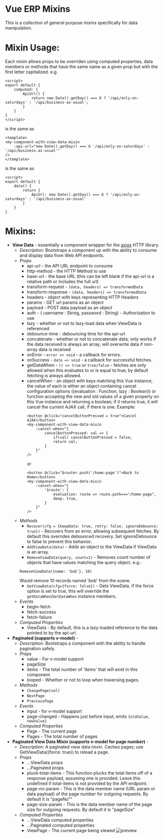 # Vue ERP Mixins
This is a collection of general purpose mixins specifically for data manipulation.

# Mixin Usage:
Each mixin allows props to be overriden using computed properties, data members or methods that have the same name as a given prop but with the first letter capitalized.
e.g.
```
<script>
export default {
    computed: {
        ApiUrl() {
            return new Date().getDay() === 6 ? '/api/only-on-saturdays' : '/api/business-as-usual';
        }
    }
}
</script>
```
is the same as 
```
<template>
<my-component-with-view-data-mixin 
    :api-url="new Date().getDay() === 6 '/api/only-on-saturdays' : '/api/business-as-usual'"
/>
</template>
```
is the same as 
```
<script>
export default {
    data() {
        return {
            ApiUrl: new Date().getDay() === 6 ? '/api/only-on-saturdays' : '/api/business-as-usual'
        }
    }
}
```

# Mixins:
- **View Data** - essentially a component wrapper for the [axios](https://www.npmjs.com/package/axios) HTTP library.
  - _Description_: Bootstraps a component up with the ability to consume and display data from Web API endpoints.
  - _Props_
    - api-url - the API URL endpoint to consume
    - http-method - the HTTP Method to use
    - base-url - the base URL (this can be left blank if the api-url is a relative path or includes the full url)
    - transform-request - `(data, headers) => transformedData`
    - transform-response - `(data, headers) => transformedData`
    - headers - object with keys representing HTTP Headers
    - params - GET url params as an object
    - payload - POST data payload as an object
    - auth - { username : String, password : String} - Authorization to use
    - lazy - whether or not to lazy-load data when ViewData is referenced
    - debounce-time - debouncing time for the api-url
    - concatenate - whether or not to concatenate data; only works if the data received is always an array; will overwrite data if non-array data is received
    - onError - `error => void` - a callback for errors.
    - onSuccess - `data => void` - a callback for successful fetches.
    - getDataWhen - `() => true` or `true/false` - fetches are only allowed when this evaluates to or is equal to true; by default fetching is always allowed.
    - cancelWhen - an object with keys matching this Vue instance, the value of each is either an object containing cancel configuration options ({evaluation : Function, lazy : Boolean}) or function accepting the new and old values of a given property on this Vue instance and returning a boolean; if it returns true, it will cancel the current AJAX call, if there is one.
        Example:
        ```
        <button @click="cancelButtonPressed = true">Cancel AJAX</button>
        <my-component-with-view-data-mixin
            :cancel-when="{
                cancelButtonPressed: val => {
                    if(val) cancelButtonPressed = false;
                    return val;
                }
            }"
        />
        ```
        or
        ```
        <button @click="$router.push('/home-page')">Back to Home</button>
        <my-component-with-view-data-mixin
            :cancel-when="{
                '$route': {
                    evaluation: route => route.path==="/home-page",
                    deep: true,
                }
            }"
        />
        ```
  - _Methods_
    - `Recover(cfg = {keepData: true, retry: false, ignoreDebounce: true})` - Recovers from an error, allowing subsequent fetches. By default this overrides debounced recovery. Set ignoreDebounce to false to prevent this behavior.
    - `AddViewData(data)` - Adds an object to the ViewData if ViewData is an array.
    - `RemoveViewData(query, count=1)` - Removes _count_ number of objects that have values matching the query object. e.g.:
    ```
    RemoveViewData({name: 'bob'}, 10)
    ```
    Would remove 10 records named 'bob' from the scene.
    - `GetViewData(cfg={force: false})` - Gets ViewData. If the force option is set to true, this will override the `getDataWhen`/`GetDataWhen` instance members. 
  - _Events_
    - begin-fetch
    - fetch-success
    - fetch-failure
  - _Computed Properties_ 
    - ViewData - By default, this is a lazy-loaded reference to the data pointed to by the api-url.
- **Paginated (supports v-model)** - 
    - _Description_: Bootstraps a component with the ability to handle pagination safely.
    - _Props_
        - value - For v-model support
        - pageSize
        - items - The total number of 'items' that will exist in this component
        - looped - Whether or not to loop when traversing pages.
    - _Methods_
        - `ChangePage(val)`
        - `NextPage`
        - `PreviousPage`
    - _Events_
        - input - for v-model support
        - page-changed - Happens just before input, emits `{oldValue, newValue}`
    - _Computed Properties_
        - Page - The current page
        - Pages - The total number of pages
- **Paginated View Data Mixin (supports v-model for page number)** -
    - _Description_: A paginated view data mixin. Caches pages; use GetViewData({force: true}) to reload a page.
    - _Props_
        - ...ViewData props
        - ...Paginated props
        - pluck-total-items - This function plucks the total items off of a response payload, assuming one is provided. Leave this undefined if total-items is not provided by the API endpoint.
        - page-no-param - This is the data member name (URL param or data payload) of the page number for outgoing requests. By default it is "pageNo""
        - page-size-param - This is the data member name of the page size for outgoing requests. By default it is "pageSize"
    - _Computed Properties_
        - ...ViewData computed properties
        - ...Paginated computed properties
        - ViewPage - The current page being viewed
![preview](https://i.ibb.co/QknK6bX/image.png)
